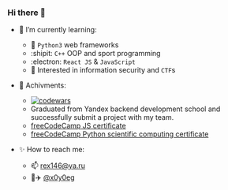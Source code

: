 ### Hi there 👋

- :mag_right: I’m currently learning:
  - :snake: `Python3` web frameworks
  - :shipit: `C++` OOP and sport programming
  - :electron: `React JS` & `JavaScript`
  - :eyes: Interested in information security and `CTF`s

- :memo: Achivments:
  - [![codewars](https://www.codewars.com/users/x0y0eg/badges/small)](https://www.codewars.com/users/x0y0eg)
  - Graduated from Yandex backend development school and successfully submit a project with my team.
  - [freeCodeCamp JS certificate](https://www.freecodecamp.org/certification/x0y0eg/javascript-algorithms-and-data-structures)
  - [freeCodeCamp Python scientific computing certificate](https://www.freecodecamp.org/certification/x0y0eg/scientific-computing-with-python-v7)

- :sparkles: How to reach me: 
  - :mailbox: rex146@ya.ru
  - :page_facing_up::airplane: [@x0y0eg](https://t.me/x0y0eg)
  
